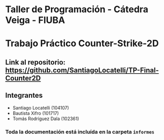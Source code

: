 # Taller de Programación - Cátedra Veiga - FIUBA
# Trabajo Práctico Counter-Strike-2D

## Link al repositorio: https://github.com/SantiagoLocatelli/TP-Final-Counter2D

## Integrantes
- Santiago Locatelli (104107)
- Bautista Xifro (101717)
- Tomás Rodríguez Dala (102361)

### Toda la documentación está incluída en la carpeta `informes`